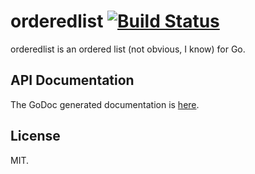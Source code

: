 # orderedlist [![Build Status](https://drone.io/github.com/PreetamJinka/orderedlist/status.png)](https://drone.io/github.com/PreetamJinka/orderedlist/latest)

orderedlist is an ordered list (not obvious, I know) for Go.

## API Documentation

The GoDoc generated documentation is [here](http://godoc.org/github.com/PreetamJinka/orderedlist).

## License

MIT.
